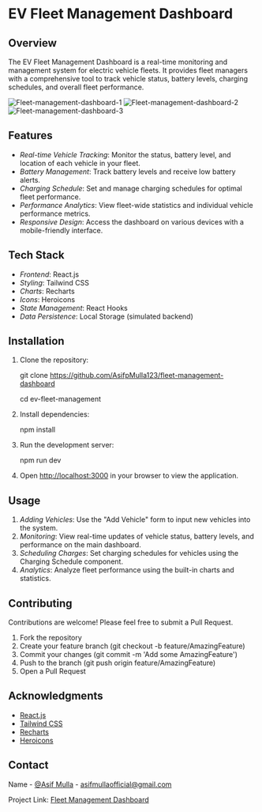 # EV Fleet Management Dashboard

## Overview

The EV Fleet Management Dashboard is a real-time monitoring and management system for electric vehicle fleets. It provides fleet managers with a comprehensive tool to track vehicle status, battery levels, charging schedules, and overall fleet performance.

![Fleet-management-dashboard-1](https://github.com/user-attachments/assets/b533c345-994a-4597-afc6-e157ea481d3a)
![Fleet-management-dashboard-2](https://github.com/user-attachments/assets/ad42a711-7f8b-49ae-aad7-2c72cd8a9c2d)
![Fleet-management-dashboard-3](https://github.com/user-attachments/assets/2c86fd7e-eaeb-40a6-896f-fcffe7990d43)

## Features

- *Real-time Vehicle Tracking*: Monitor the status, battery level, and location of each vehicle in your fleet.
- *Battery Management*: Track battery levels and receive low battery alerts.
- *Charging Schedule*: Set and manage charging schedules for optimal fleet performance.
- *Performance Analytics*: View fleet-wide statistics and individual vehicle performance metrics.
- *Responsive Design*: Access the dashboard on various devices with a mobile-friendly interface.

## Tech Stack

- *Frontend*: React.js
- *Styling*: Tailwind CSS
- *Charts*: Recharts
- *Icons*: Heroicons
- *State Management*: React Hooks
- *Data Persistence*: Local Storage (simulated backend)

## Installation

1. Clone the repository:
   
   git clone https://github.com/AsifpMulla123/fleet-management-dashboard
   
   cd ev-fleet-management
   

3. Install dependencies:
   
   npm install
   

4. Run the development server:
   
   npm run dev
   

5. Open [http://localhost:3000](http://localhost:3000) in your browser to view the application.

## Usage

1. *Adding Vehicles*: Use the "Add Vehicle" form to input new vehicles into the system.
2. *Monitoring*: View real-time updates of vehicle status, battery levels, and performance on the main dashboard.
3. *Scheduling Charges*: Set charging schedules for vehicles using the Charging Schedule component.
4. *Analytics*: Analyze fleet performance using the built-in charts and statistics.


## Contributing

Contributions are welcome! Please feel free to submit a Pull Request.

1. Fork the repository
2. Create your feature branch (git checkout -b feature/AmazingFeature)
3. Commit your changes (git commit -m 'Add some AmazingFeature')
4. Push to the branch (git push origin feature/AmazingFeature)
5. Open a Pull Request

## Acknowledgments

- [React.js](https://reactjs.org/)
- [Tailwind CSS](https://tailwindcss.com/)
- [Recharts](https://recharts.org/)
- [Heroicons](https://heroicons.com/)

## Contact

Name - [@Asif Mulla](https://www.linkedin.com/in/asif-p-mulla) - asifmullaofficial@gmail.com

Project Link: [Fleet Management Dashboard ](https://fleet-management-dashboard-livid.vercel.app/)
